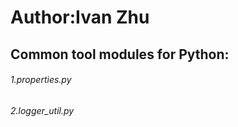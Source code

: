 # Author:Ivan Zhu
## Common tool modules for Python:
###### 1.properties.py
###### 2.logger_util.py
